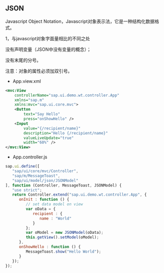 ## JSON
Javascript Object Notation，Javascript对象表示法，它是一种结构化数据格式。

1，与javascript对象字面量相比的不同之处   

没有声明变量（JSON中没有变量的概念）；  

没有末尾的分号。

注意：对象的属性必须加双引号。

* App.view.xml

```xml
<mvc:View
	controllerName="sap.ui.demo.wt.controller.App"
	xmlns="sap.m"
	xmlns:mvc="sap.ui.core.mvc">
	<Button
		text="Say Hello"
		press="onShowHello" />
	<Input
		value="{/recipient/name}"
		description="Hello {/recipient/name}"
		valueLiveUpdate="true"
		width="60%" />
</mvc:View>
```

* App.controller.js

```javascript
sap.ui.define([
   "sap/ui/core/mvc/Controller",
   "sap/m/MessageToast",
   "sap/ui/model/json/JSONModel"
], function (Controller, MessageToast, JSONModel) {
   "use strict";
   return Controller.extend("sap.ui.demo.wt.controller.App", {
      onInit : function () {
         // set data model on view
         var oData = {
            recipient : {
               name : "World"
            }
         };
         var oModel = new JSONModel(oData);
         this.getView().setModel(oModel);
      },
      onShowHello : function () {
         MessageToast.show("Hello World");
      }
   });
});
```
